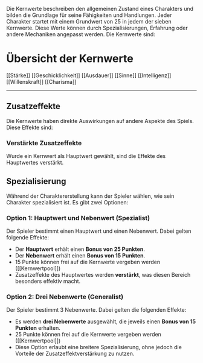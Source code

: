 Die Kernwerte beschreiben den allgemeinen Zustand eines Charakters und bilden die Grundlage für seine Fähigkeiten und Handlungen. Jeder Charakter startet mit einem Grundwert von 25 in jedem der sieben Kernwerte. Diese Werte können durch Spezialisierungen, Erfahrung oder andere Mechaniken angepasst werden. Die Kernwerte sind:

# Übersicht der Kernwerte
[[Stärke]]
[[Geschicklichkeit]]
[[Ausdauer]]
[[Sinne]]
[[Intelligenz]]
[[Willenskraft]]
[[Charisma]]

---
## Zusatzeffekte
Die Kernwerte haben direkte Auswirkungen auf andere Aspekte des Spiels. Diese Effekte sind:
### Verstärkte Zusatzeffekte
Wurde ein Kernwert als Hauptwert gewählt, sind die Effekte des Hauptwertes verstärkt.

## Spezialisierung

Während der Charaktererstellung kann der Spieler wählen, wie sein Charakter spezialisiert ist. Es gibt zwei Optionen:

### Option 1: Hauptwert und Nebenwert (Spezialist)
Der Spieler bestimmt einen Hauptwert und einen Nebenwert. Dabei gelten folgende Effekte:
- Der **Hauptwert** erhält einen **Bonus von 25 Punkten**.
- Der **Nebenwert** erhält einen **Bonus von 15 Punkten**.
- 15 Punkte können frei auf die Kernwerte vergeben werden ([[Kernwertpool]])
- Zusatzeffekte des Hauptwertes werden **verstärkt**, was diesen Bereich besonders effektiv macht.
### Option 2: Drei Nebenwerte (Generalist)
Der Spieler bestimmt 3 Nebenwerte. Dabei gelten die folgenden Effekte:
- Es werden **drei Nebenwerte** ausgewählt, die jeweils einen **Bonus von 15 Punkten** erhalten.
- 25 Punkte können frei auf die Kernwerte vergeben werden ([[Kernwertpool]])
- Diese Option erlaubt eine breitere Spezialisierung, ohne jedoch die Vorteile der Zusatzeffektverstärkung zu nutzen.